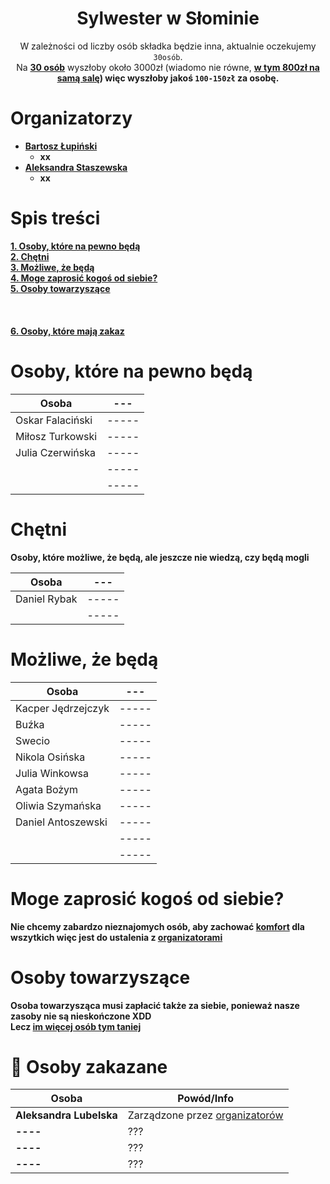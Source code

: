 <div align="center">

# Sylwester w Słominie

W zależności od liczby osób składka będzie inna, aktualnie oczekujemy `30osób`. <br>
Na <b><u>30 osób</b></u> wyszłoby około 3000zł (wiadomo nie równe, <b><u>w tym 800zł na samą salę</u><b>) więc wyszłoby jakoś
`100-150zł` za osobę. <br>


</div>

# Organizatorzy

- <b><u>Bartosz Łupiński</b></u>
    - xx
- <b><u>Aleksandra Staszewska</b></u>
    - xx

# Spis treści

[1. Osoby, które na pewno będą](#osoby-które-na-pewno-będą) <br>
[2. Chętni](#chętni) <br>
[3. Możliwe, że będą](#możliwe-że-będą)<br>
[4. Moge zaprosić kogoś od siebie?](#moge-zaprosić-kogoś-od-siebie)<br>
[5. Osoby towarzyszące](#osoby-towarzyszące) <br>
[]() <br>
[]() <br>
[]() <br>
[6. Osoby, które mają zakaz](#-osoby-zakazane) <br>

# Osoby, które na pewno będą

| Osoba            | ---   |
|------------------|-------|
| Oskar Falaciński | ----- |
| Miłosz Turkowski | ----- |
| Julia Czerwińska | ----- |
|                  | ----- |
|                  | ----- |

# Chętni

Osoby, które możliwe, że będą, ale jeszcze nie wiedzą, czy będą mogli

| Osoba        | ---   |
|--------------|-------|
| Daniel Rybak | ----- |
|              | ----- |

# Możliwe, że będą

| Osoba              | ---   |
|--------------------|-------|
| Kacper Jędrzejczyk | ----- |
| Buźka              | ----- |
| Swecio             | ----- |
| Nikola Osińska     | ----- |
| Julia Winkowsa     | ----- |
| Agata Bożym        | ----- |
| Oliwia Szymańska   | ----- |
| Daniel Antoszewski | ----- |
|                    | ----- |
|                    | ----- |

# Moge zaprosić kogoś od siebie?

Nie chcemy zabardzo nieznajomych osób, aby zachować <b><u>komfort</b></u> dla wszytkich więc jest do ustalenia
z [organizatorami](#organizatorzy)

# Osoby towarzyszące

Osoba towarzysząca musi zapłacić także za siebie, ponieważ nasze zasoby nie są nieskończone XDD <br>
Lecz <b><u>im więcej osób tym taniej</b></u>

# 🚫 Osoby zakazane

| Osoba                   | Powód/Info                            |
|-------------------------|---------------------------------------|
| **Aleksandra Lubelska** | Zarządzone przez <u>organizatorów</u> |
| **----**                | ???                                   |
| **----**                | ???                                   |
| **----**                | ???                                   |


